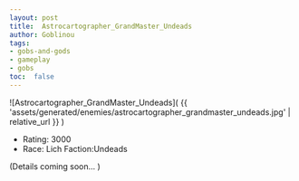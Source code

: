 ```yaml
---
layout: post
title:  Astrocartographer_GrandMaster_Undeads
author: Goblinou
tags:
- gobs-and-gods
- gameplay
- gobs
toc:  false
---
```


![Astrocartographer_GrandMaster_Undeads]( {{ 'assets/generated/enemies/astrocartographer_grandmaster_undeads.jpg' | relative_url }} )
- Rating: 3000
- Race: Lich  Faction:Undeads

(Details coming soon... )